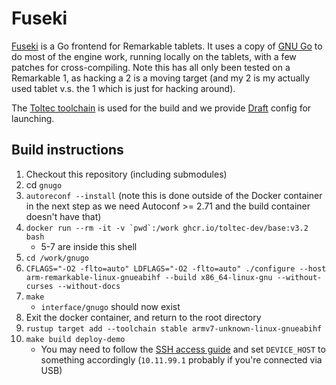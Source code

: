 # Fuseki

[Fuseki](https://senseis.xmp.net/?Fuseki) is a Go frontend for Remarkable tablets. It uses a copy of [GNU Go](https://github.com/palfrey/gnugo) to do most of the engine work, running locally on the tablets, with a few patches for cross-compiling. Note this has all only been tested on a Remarkable 1, as hacking a 2 is a moving target (and my 2 is my actually used tablet v.s. the 1 which is just for hacking around).

The [Toltec toolchain](https://github.com/toltec-dev/toolchain) is used for the build and we provide [Draft](https://github.com/dixonary/draft-reMarkable?tab=readme-ov-file#draft-remarkable) config for launching.

## Build instructions

1. Checkout this repository (including submodules)
2. cd `gnugo`
3. `autoreconf --install` (note this is done outside of the Docker container in the next step as we need Autoconf >= 2.71 and the build container doesn't have that)
4. ``docker run --rm -it -v `pwd`:/work ghcr.io/toltec-dev/base:v3.2 bash``
    * 5-7 are inside this shell
5. `cd /work/gnugo`
6. `CFLAGS="-O2 -flto=auto" LDFLAGS="-O2 -flto=auto" ./configure --host arm-remarkable-linux-gnueabihf --build x86_64-linux-gnu --without-curses --without-docs`
7. `make`
    * `interface/gnugo` should now exist
8. Exit the docker container, and return to the root directory
9. `rustup target add --toolchain stable armv7-unknown-linux-gnueabihf`
10. `make build deploy-demo`
     * You may need to follow the [SSH access guide](https://remarkable.guide/guide/access/ssh.html) and set `DEVICE_HOST` to something accordingly (`10.11.99.1` probably if you're connected via USB)